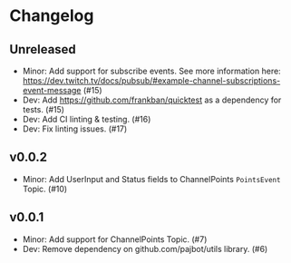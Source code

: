 # Changelog

## Unreleased

- Minor: Add support for subscribe events. See more information here: https://dev.twitch.tv/docs/pubsub/#example-channel-subscriptions-event-message (#15)
- Dev: Add https://github.com/frankban/quicktest as a dependency for tests. (#15)
- Dev: Add CI linting & testing. (#16)
- Dev: Fix linting issues. (#17)

## v0.0.2

- Minor: Add UserInput and Status fields to ChannelPoints `PointsEvent` Topic. (#10)

## v0.0.1

- Minor: Add support for ChannelPoints Topic. (#7)
- Dev: Remove dependency on github.com/pajbot/utils library. (#6)
